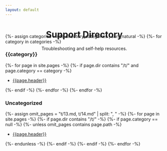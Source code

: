 ```yaml
---
layout: default
---
```



<!-- Header -->
<header class="bg-rp-orange">
  <div class="container pt-5 pb-5 mt-2 mb-5 text-center text-white">
    <h1 class="display-5 fw-bold mt-5">Support Directory</h1>
    <div class="col-lg-7 mx-auto">
      <p class="lead mb-4">Troubleshooting and self-help resources.</p>
    </div>
  </div>
</header>


<!-- Directory -->
<section class="">
  <div class="container py-5">
    <div class="row justify-content-center" style="margin-top: -7rem;">
      <div class="col-12">
        <div class="card rounded-0 border-white mx-auto" style="max-width: 40rem;">
          <div class="card-body markdown m-3">
            {%- assign categories = site.directory_categories | sort_natural -%}
            {%- for category in categories -%}
              <h3 class="category text-capitalize mt-4">{{category}}</h3>
              {%- for page in site.pages -%}
                {%- if page.dir contains "/t/" and page.category == category -%}
                  <ul>
                    <li><a href="{{page.url}}" class="link-secondary">{{page.header}}</a></li>
                  </ul>
                {%- endif -%}
              {%- endfor -%}
            {%- endfor -%}
            <h3 class="category text-capitalize mt-4">Uncategorized</h3>
            {%- assign omit_pages = "t/13.md, t/14.md" | split: ", " -%}
            {%- for page in site.pages -%}
              {%- if page.dir contains "/t/" -%}
                {%- if page.category == null -%}
                  {%- unless omit_pages contains page.path -%}
                    <ul>
                      <li><a href="{{page.url}}" class="link-secondary">{{page.header}}</a></li>
                    </ul>
                  {%- endunless -%}
                {%- endif -%}
              {%- endif -%} 
            {%- endfor -%}
          </div>
        </div>
      </div>
    </div>
  </div>
</section>

